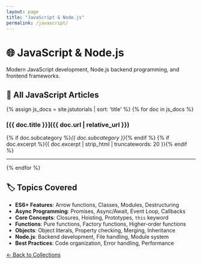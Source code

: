```yaml
---
layout: page
title: "JavaScript & Node.js"
permalink: /javascript/
---
```


# 🌐 JavaScript & Node.js

Modern JavaScript development, Node.js backend programming, and frontend frameworks.

## 📖 All JavaScript Articles

{% assign js_docs = site.jstutorials | sort: 'title' %}
{% for doc in js_docs %}
### [{{ doc.title }}]({{ doc.url | relative_url }})
{% if doc.subcategory %}_{{ doc.subcategory }}_{% endif %}
{% if doc.excerpt %}{{ doc.excerpt | strip_html | truncatewords: 20 }}{% endif %}

---
{% endfor %}

## 🏷️ Topics Covered

- **ES6+ Features**: Arrow functions, Classes, Modules, Destructuring
- **Async Programming**: Promises, Async/Await, Event Loop, Callbacks
- **Core Concepts**: Closures, Hoisting, Prototypes, `this` keyword
- **Functions**: Pure functions, Factory functions, Higher-order functions
- **Objects**: Object literals, Property checking, Merging, Inheritance
- **Node.js**: Backend development, File handling, Module system
- **Best Practices**: Code organization, Error handling, Performance

[← Back to Collections](/collections/)
